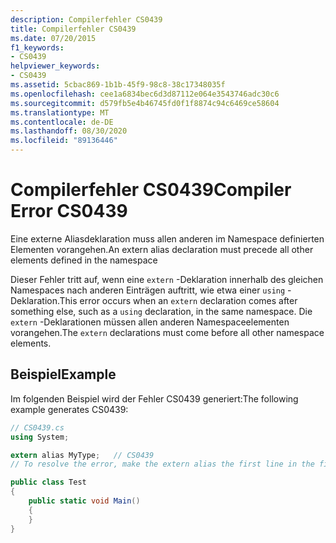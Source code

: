 ```yaml
---
description: Compilerfehler CS0439
title: Compilerfehler CS0439
ms.date: 07/20/2015
f1_keywords:
- CS0439
helpviewer_keywords:
- CS0439
ms.assetid: 5cbac869-1b1b-45f9-98c8-38c17348035f
ms.openlocfilehash: cee1a6834bec6d3d87112e064e3543746adc30c6
ms.sourcegitcommit: d579fb5e4b46745fd0f1f8874c94c6469ce58604
ms.translationtype: MT
ms.contentlocale: de-DE
ms.lasthandoff: 08/30/2020
ms.locfileid: "89136446"
---
```

# <a name="compiler-error-cs0439"></a><span data-ttu-id="edaac-103">Compilerfehler CS0439</span><span class="sxs-lookup"><span data-stu-id="edaac-103">Compiler Error CS0439</span></span>

<span data-ttu-id="edaac-104">Eine externe Aliasdeklaration muss allen anderen im Namespace definierten Elementen vorangehen.</span><span class="sxs-lookup"><span data-stu-id="edaac-104">An extern alias declaration must precede all other elements defined in the namespace</span></span>

<span data-ttu-id="edaac-105">Dieser Fehler tritt auf, wenn eine `extern` -Deklaration innerhalb des gleichen Namespaces nach anderen Einträgen auftritt, wie etwa einer `using` -Deklaration.</span><span class="sxs-lookup"><span data-stu-id="edaac-105">This error occurs when an `extern` declaration comes after something else, such as a `using` declaration, in the same namespace.</span></span> <span data-ttu-id="edaac-106">Die `extern` -Deklarationen müssen allen anderen Namespaceelementen vorangehen.</span><span class="sxs-lookup"><span data-stu-id="edaac-106">The `extern` declarations must come before all other namespace elements.</span></span>

## <a name="example"></a><span data-ttu-id="edaac-107">Beispiel</span><span class="sxs-lookup"><span data-stu-id="edaac-107">Example</span></span>

<span data-ttu-id="edaac-108">Im folgenden Beispiel wird der Fehler CS0439 generiert:</span><span class="sxs-lookup"><span data-stu-id="edaac-108">The following example generates CS0439:</span></span>

```csharp
// CS0439.cs
using System;

extern alias MyType;   // CS0439
// To resolve the error, make the extern alias the first line in the file.

public class Test
{
    public static void Main()
    {
    }
}
```
